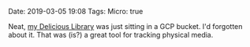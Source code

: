 Date: 2019-03-05 19:08
Tags: 
Micro: true

Neat, [my Delicious Library](http://dellibrary.baty.net/) was just sitting in a GCP bucket. I'd forgotten about it. That was (is?) a great tool for tracking physical media.
